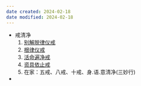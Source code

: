 ```yaml
---
date created: 2024-02-18
date modified: 2024-02-18
---
```

- 戒清净
    1. [别解脱律仪戒](别解脱律仪戒.md) 
    2. [根律仪戒](根律仪戒.md) 
    3. [活命遍净戒](活命遍净戒.md) 
    4. [资具依止戒](资具依止戒.md) 
    5. 在家：五戒、八戒、十戒、身.语.意清净(三妙行)
- 

